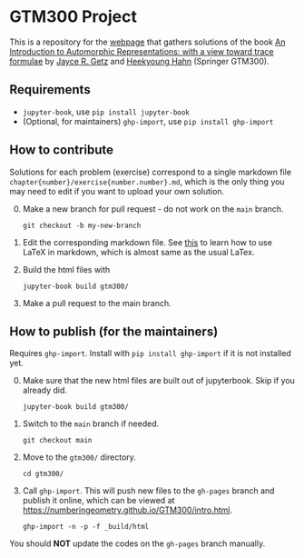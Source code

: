 # GTM300 Project

This is a repository for the [webpage](https://numberingeometry.github.io/GTM300/intro.html) that gathers solutions of the book [An Introduction to Automorphic Representations: with a view toward trace formulae](https://link.springer.com/book/10.1007/978-3-031-41153-3) by [Jayce R. Getz](https://sites.duke.edu/jgetz/) and [Heekyoung Hahn](https://sites.duke.edu/heekyounghahn/) (Springer GTM300).

## Requirements

- `jupyter-book`, use `pip install jupyter-book`
- (Optional, for maintainers) `ghp-import`, use `pip install ghp-import`

## How to contribute

Solutions for each problem (exercise) correspond to a single markdown file `chapter{number}/exercise{number.number}.md`, which is the only thing you may need to edit if you want to upload your own solution.

0. Make a new branch for pull request - do not work on the `main` branch.
    ```
    git checkout -b my-new-branch
    ```

1. Edit the corresponding markdown file. See [this](https://ashki23.github.io/markdown-latex.html#latex) to learn how to use LaTeX in markdown, which is almost same as the usual LaTex.


2. Build the html files with
    ```
    jupyter-book build gtm300/
    ```

3. Make a pull request to the main branch.

## How to publish (for the maintainers)

Requires `ghp-import`. Install with `pip install ghp-import` if it is not installed yet.

0. Make sure that the new html files are built out of jupyterbook. Skip if you already did.
    ```
    jupyter-book build gtm300/
    ```

1. Switch to the `main` branch if needed.
    ```
    git checkout main
    ```

2. Move to the `gtm300/` directory.
    ```
    cd gtm300/
    ```

3. Call `ghp-import`. This will push new files to the `gh-pages` branch and publish it online, which can be viewed at https://numberingeometry.github.io/GTM300/intro.html.
    ```
    ghp-import -n -p -f _build/html
    ```

You should **NOT** update the codes on the `gh-pages` branch manually.